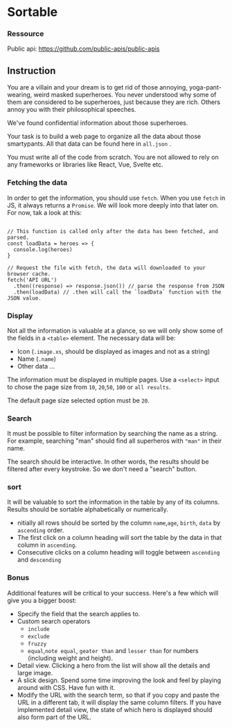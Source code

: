 # Sortable 

### Ressource

Public api: https://github.com/public-apis/public-apis


## Instruction 

You are a villain and your dream is to get rid of those annoying, yoga-pant-wearing, weird masked superheroes. You never understood why some of them are considered to be superheroes, just because they are rich. Others annoy you with their philosophical speeches.

We've found confidential information about those superheroes.

Your task is to build a web page to organize all the data about those smartypants. All that data can be found here in `all.json` .

You must write all of the code from scratch. You are not allowed to rely on any frameworks or libraries like React, Vue, Svelte etc.

### Fetching the data

In order to get the information, you should use `fetch`. When you use `fetch` in JS, it always returns a `Promise`. We will look more deeply into that later on. For now, tak a look at this:

```

// This function is called only after the data has been fetched, and parsed.
const loadData = heroes => {
  console.log(heroes)
}

// Request the file with fetch, the data will downloaded to your browser cache.
fetch('API URL')
  .then((response) => response.json()) // parse the response from JSON
  .then(loadData) // .then will call the `loadData` function with the JSON value.

```

### Display

Not all the information is valuable at a glance, so we will only show some of the fields in a `<table>` element. The necessary data will be:


- Icon (`.image.xs`, should be displayed as images and not as a string)
- Name (`.name`)
- Other data ...

The information must be displayed in multiple pages. Use a `<select>` input to chose the page size from `10`, `20`,`50`, `100` or `all results`.

The default page size selected option must be `20`.

### Search

It must be possible to filter information by searching the name as a string. For example, searching "man" should find all superheros with `"man"` in their name.

The search should be interactive. In other words, the results should be filtered after every keystroke. So we don't need a "search" button.

### sort

It will be valuable to sort the information in the table by any of its columns. Results should be sortable alphabetically or numerically.

- nitially all rows should be sorted by the column `name`,`age`, `birth`, `data` by `ascending` order.
- The first click on a column heading will sort the table by the data in that column in `ascending`.
- Consecutive clicks on a column heading will toggle between `ascending` and `descending`


### Bonus 

Additional features will be critical to your success. Here's a few which will give you a bigger boost:

- Specify the field that the search applies to.
- Custom search operators
    - `include`
    - `exclude`
    - `fruzzy`
    - `equal`,`note equal`, `geater than` and `lesser than` for numbers (including weight and height).
- Detail view. Clicking a hero from the list will show all the details and large image.
- A slick design. Spend some time improving the look and feel by playing around with CSS. Have fun with it.
- Modify the URL with the search term, so that if you copy and paste the URL in a different tab, it will display the same column filters. If you have implemented detail view, the state of which hero is displayed should also form part of the URL.
